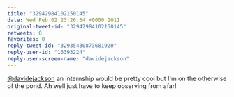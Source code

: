 ```yaml
---
title: "32942984102150145"
date: Wed Feb 02 23:26:34 +0000 2011
original-tweet-id: "32942984102150145"
retweets: 0
favorites: 0
reply-tweet-id: "32935430873681920"
reply-user-id: "16393224"
reply-user-screen-name: "davidejackson"
---
```

<a href="https://twitter.com/davidejackson">@davidejackson</a> an internship would be pretty cool but I'm on the otherwise of the pond. Ah well just have to keep observing from afar!
